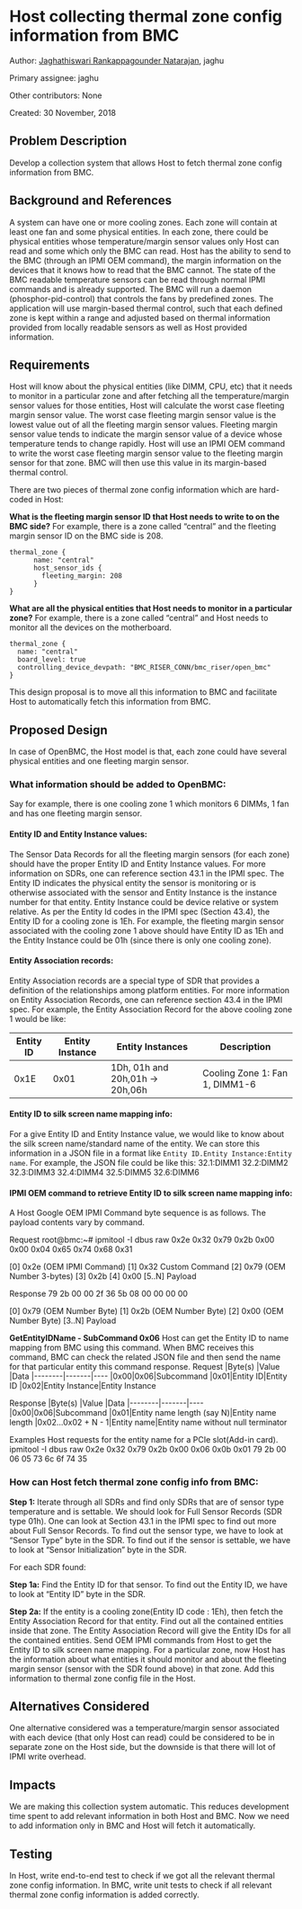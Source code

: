 # Host collecting thermal zone config information from BMC

Author:
  [Jaghathiswari Rankappagounder Natarajan](mailto:jaghu@google.com), jaghu

Primary assignee:
  jaghu

Other contributors:
  None

Created:
  30 November, 2018

## Problem Description
Develop a collection system that allows Host to fetch thermal zone config
information from BMC.

## Background and References
A system can have one or more cooling zones. Each zone will contain at least
one fan and some physical entities. In each zone, there could be physical
entities whose temperature/margin sensor values only Host can read and some
which only the BMC can read. Host has the ability to send to the BMC (through
an IPMI OEM command), the margin information on the devices that it knows how
to read that the BMC cannot. The state of the BMC readable temperature sensors
can be read through normal IPMI commands and is already supported. The BMC will
run a daemon (phosphor-pid-control) that controls the fans by predefined zones.
The application will use margin-based thermal control, such that each defined
zone is kept within a range and adjusted based on thermal information provided
from locally readable sensors as well as Host provided information.

## Requirements
Host will know about the physical entities (like DIMM, CPU, etc) that it needs
to monitor in a particular zone and after fetching all the temperature/margin
sensor values for those entities, Host will calculate the worst case fleeting
margin sensor value. The worst case fleeting margin sensor value is the lowest
value out of all the fleeting margin sensor values. Fleeting margin sensor
value tends to indicate the margin sensor value of a device whose temperature
tends to change rapidly. Host will use an IPMI OEM command to write the worst
case fleeting margin sensor value to the fleeting margin sensor for that zone.
BMC will then use this value in its margin-based thermal control.

There are two pieces of thermal zone config information which are hard-coded in
Host:

**What is the fleeting margin sensor ID that Host needs to write to on
the BMC side?**
For example, there is a zone called “central” and the fleeting margin sensor ID
on the BMC side is 208.
```
thermal_zone {
      name: "central"
      host_sensor_ids {
        fleeting_margin: 208
      }
}
```

**What are all the physical entities that Host needs to monitor in a particular
zone?**
For example, there is a zone called “central” and Host needs to monitor
all the devices on the motherboard.
```
thermal_zone {
  name: "central"
  board_level: true
  controlling_device_devpath: "BMC_RISER_CONN/bmc_riser/open_bmc"
}
```
This design proposal is to move all this information to BMC and facilitate Host
to automatically fetch this information from BMC.

## Proposed Design
In case of OpenBMC, the Host model is that, each zone could
have several physical entities and one fleeting margin sensor.

### What information should be added to OpenBMC:
Say for example, there is one cooling zone 1 which monitors 6 DIMMs, 1 fan and
has one fleeting margin sensor.

#### Entity ID and Entity Instance values:
The Sensor Data Records for all the fleeting margin sensors (for each zone)
should have the proper Entity ID and Entity Instance values. For more
information on SDRs, one can reference section 43.1 in the IPMI spec. The
Entity ID indicates the physical entity the sensor is monitoring or is
otherwise associated with the sensor and Entity Instance is the instance number
for that entity. Entity Instance could be device relative or system relative.
As per the Entity Id codes in the IPMI spec (Section 43.4), the Entity ID for a
cooling zone is 1Eh. For example, the fleeting margin sensor associated with
the cooling zone 1 above should have Entity ID as 1Eh and the Entity Instance
could be 01h (since there is only one cooling zone).

#### Entity Association records:
Entity Association records are a special type of SDR that provides a definition
of the relationships among platform entities.  For more information on Entity
Association Records, one can reference section 43.4 in the IPMI spec. For
example, the Entity Association Record for the above cooling zone 1 would be
like:

|Entity ID|Entity Instance|Entity Instances| Description|
|--------|-------|----|-------|
|0x1E|0x01|1Dh, 01h and 20h,01h -> 20h,06h| Cooling Zone 1: Fan 1, DIMM1-6|

#### Entity ID to silk screen name mapping info:
For a give Entity ID and Entity Instance value, we would like to know about the
silk screen name/standard name of the entity. We can store this information in
a JSON file in a format like ```Entity ID.Entity Instance:Entity name```. For
example, the JSON file could be like this:
32.1:DIMM1
32.2:DIMM2
32.3:DIMM3
32.4:DIMM4
32.5:DIMM5
32.6:DIMM6

#### IPMI OEM command to retrieve Entity ID to silk screen name mapping info:
A Host Google OEM IPMI Command byte sequence is as follows.  The payload
contents vary by command.

Request
root@bmc:~# ipmitool -I dbus raw 0x2e 0x32 0x79 0x2b 0x00 0x00 0x04 0x65 0x74
0x68 0x31

[0] 0x2e (OEM IPMI Command)
[1] 0x32 Custom Command
[2] 0x79 (OEM Number 3-bytes)
[3] 0x2b
[4] 0x00
[5..N] Payload

Response
 79 2b 00 00 2f 36 5b 08 00 00 00 00

[0] 0x79 (OEM Number Byte)
[1] 0x2b (OEM Number Byte)
[2] 0x00 (OEM Number Byte)
[3..N] Payload

**GetEntityIDName - SubCommand 0x06**
Host can get the Entity ID to name mapping from BMC using this command. When
BMC receives this command, BMC can check the related JSON file and then
send the name for that particular entity this command response.
Request
|Byte(s) |Value  |Data
|--------|-------|----
|0x00|0x06|Subcommand
|0x01|Entity ID|Entity ID
|0x02|Entity Instance|Entity Instance

Response
|Byte(s) |Value  |Data
|--------|-------|----
|0x00|0x06|Subcommand
|0x01|Entity name length (say N)|Entity name length
|0x02...0x02 + N - 1|Entity name|Entity name without null terminator

Examples
Host requests for the entity name for a PCIe slot(Add-in card).
ipmitool -I dbus raw 0x2e 0x32 0x79 0x2b 0x00 0x06 0x0b 0x01
 79 2b 00 06 05 73 6c 6f 74 35

### How can Host fetch thermal zone config info from BMC:

**Step 1:** Iterate through all SDRs and find only SDRs that are of sensor type
temperature and is settable. We should look for Full Sensor Records (SDR type
01h). One can look at Section 43.1 in the IPMI spec to find out more about Full
Sensor Records. To find out the sensor type, we have to look at “Sensor Type”
byte in the SDR. To find out if the sensor is settable, we have to look at
“Sensor Initialization” byte in the SDR.

For each SDR found:

**Step 1a:** Find the Entity ID for that sensor. To find out the Entity ID, we
have to look at “Entity ID” byte in the SDR.

**Step 2a:** If the entity is a cooling zone(Entity ID code : 1Eh), then fetch
the Entity Association Record for that entity. Find out all the contained
entities inside that zone. The Entity Association Record will give the Entity
IDs for all the contained entities. Send OEM IPMI commands from Host to get the
Entity ID to silk screen name mapping. For a particular zone, now Host has the
information about what entities it should monitor and about the fleeting margin
sensor (sensor with the SDR found above) in that zone. Add this information to
thermal zone config file in the Host.

## Alternatives Considered
One alternative considered was a temperature/margin sensor associated with each
device (that only Host can read) could be considered to be in separate zone on
the Host side, but the downside is that there will lot of IPMI write overhead.

## Impacts
We are making this collection system automatic. This reduces development time
spent to add relevant information in both Host and BMC. Now we need to add
information only in BMC and Host will fetch it automatically.

## Testing
In Host, write end-to-end test to check if we got all the relevant thermal zone
config information.  In BMC, write unit tests to check if all relevant thermal
zone config information is added correctly.
